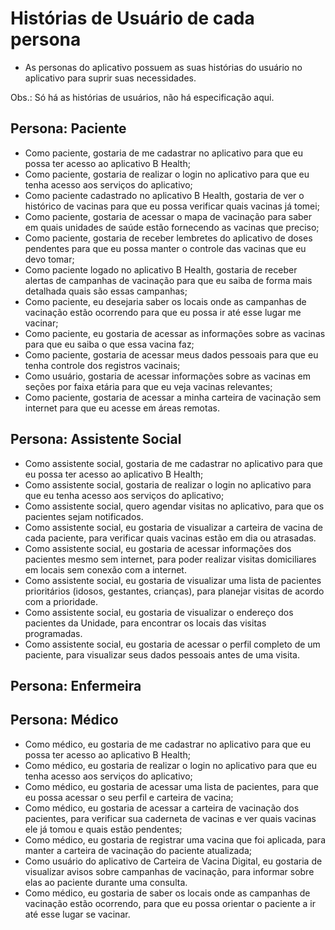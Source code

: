 # Histórias de Usuário de cada persona
- As personas do aplicativo possuem as suas histórias do usuário no aplicativo para suprir suas necessidades.

Obs.: Só há as histórias de usuários, não há especificação aqui.

## Persona: Paciente
- Como paciente, gostaria de me cadastrar no aplicativo para que eu possa ter acesso ao aplicativo B Health;
- Como paciente, gostaria de realizar o login no aplicativo para que eu tenha acesso aos serviços do aplicativo;
- Como paciente cadastrado no aplicativo B Health, gostaria de ver o histórico de vacinas para que eu possa verificar quais vacinas já tomei;
- Como paciente, gostaria de acessar o mapa de vacinação para saber em quais unidades de saúde estão fornecendo as vacinas que preciso;
- Como paciente, gostaria de receber lembretes do aplicativo de doses pendentes para que eu possa manter o controle das vacinas que eu devo tomar;
- Como paciente logado no aplicativo B Health, gostaria de receber alertas de campanhas de vacinação para que eu saiba de forma mais detalhada quais são essas campanhas;
- Como paciente, eu desejaria saber os locais onde as campanhas de vacinação estão ocorrendo para que eu possa ir até esse lugar me vacinar;
- Como paciente, eu gostaria de acessar as informações sobre as vacinas para que eu saiba o que essa vacina faz;
- Como paciente, gostaria de acessar meus dados pessoais para que eu tenha controle dos registros vacinais;
- Como usuário, gostaria de acessar informações sobre as vacinas em seções por faixa etária para que eu veja vacinas relevantes;
- Como paciente, gostaria de acessar a minha carteira de vacinação sem internet para que eu acesse em áreas remotas.


## Persona: Assistente Social
- Como assistente social, gostaria de me cadastrar no aplicativo para que eu possa ter acesso ao aplicativo B Health;
- Como assistente social, gostaria de realizar o login no aplicativo para que eu tenha acesso aos serviços do aplicativo;
- Como assistente social, quero agendar visitas no aplicativo, para que os pacientes sejam notificados.
- Como assistente social, eu gostaria de visualizar a carteira de vacina de cada paciente, para verificar quais vacinas estão em dia ou atrasadas.
- Como assistente social, eu gostaria de acessar informações dos pacientes mesmo sem internet, para poder realizar visitas domiciliares em locais sem conexão com a internet.
- Como assistente social, eu gostaria de visualizar uma lista de pacientes prioritários (idosos, gestantes, crianças), para planejar visitas de acordo com a prioridade.
- Como assistente social, eu gostaria de visualizar o endereço dos pacientes da Unidade, para encontrar os locais das visitas programadas.
- Como assistente social, eu gostaria de acessar o perfil completo de um paciente, para visualizar seus dados pessoais antes de uma visita.

## Persona: Enfermeira

## Persona: Médico
- Como médico, eu gostaria de me cadastrar no aplicativo para que eu possa ter acesso ao aplicativo B Health;
- Como médico, eu gostaria de realizar o login no aplicativo para que eu tenha acesso aos serviços do aplicativo;
- Como médico, eu gostaria de acessar uma lista de pacientes, para que eu possa acessar o seu perfil e carteira de vacina;
- Como médico, eu gostaria de acessar a carteira de vacinação dos pacientes, para verificar sua caderneta de vacinas e ver quais vacinas ele já tomou e quais estão pendentes;
- Como médico, eu gostaria de registrar uma vacina que foi aplicada, para manter a carteira de vacinação do paciente atualizada;
- Como usuário do aplicativo de Carteira de Vacina Digital, eu gostaria de visualizar avisos sobre campanhas de vacinação, para informar sobre elas ao paciente durante uma consulta.
- Como médico, eu gostaria de saber os locais onde as campanhas de vacinação estão ocorrendo, para que eu possa orientar o paciente a ir até esse lugar se vacinar.
